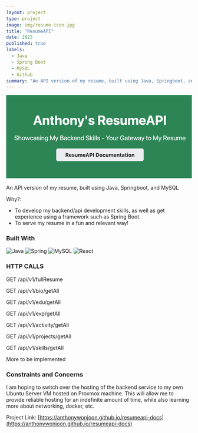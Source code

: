 ```yaml
---
layout: project
type: project
image: img/resume-icon.jpg
title: "ResumeAPI"
date: 2023
published: true
labels:
  - Java
  - Spring Boot
  - MySQL
  - Github
summary: "An API version of my resume, built using Java, Springboot, and MySQL"
---
```


<img class="img-fluid" src="../img/resumeapi-social-card.png">

An API version of my resume, built using Java, Springboot, and MySQL

Why?:
* To develop my backend/api development skills, as well as get experience using a framework such as Spring Boot.
* To serve my resume in a fun and relevant way!

### Built With

![Java](https://img.shields.io/badge/java-%23ED8B00.svg?style=for-the-badge&logo=openjdk&logoColor=white)
![Spring](https://img.shields.io/badge/spring-%236DB33F.svg?style=for-the-badge&logo=spring&logoColor=white)
![MySQL](https://img.shields.io/badge/mysql-%2300f.svg?style=for-the-badge&logo=mysql&logoColor=white)
![React](https://img.shields.io/badge/react-%2320232a.svg?style=for-the-badge&logo=react&logoColor=%2361DAFB)

### HTTP CALLS

GET /api/v1/fullResume

GET /api/v1/bio/getAll

GET /api/v1/edu/getAll

GET /api/v1/exp/getAll

GET /api/v1/activity/getAll

GET /api/v1/projects/getAll

GET /api/v1/skills/getAll

More to be implemented

### Constraints and Concerns

I am hoping to switch over the hosting of the backend service to my own Ubuntu Server VM hosted on Proxmox machine. This will allow me to provide reliable hosting for an indefinite amount of time, while also learning more about networking, docker, etc.

Project Link: [https://anthonywonjoon.github.io/resumeapi-docs](https://anthonywonjoon.github.io/resumeapi-docs)
